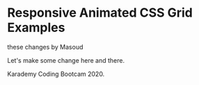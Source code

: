 # Responsive Animated CSS Grid Examples

these changes by Masoud

Let's make some change here and there.


Karademy Coding Bootcam 2020.

